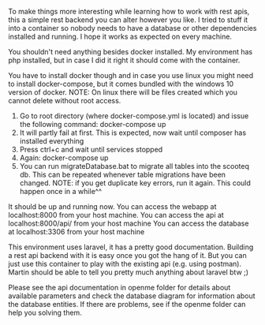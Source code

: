 To make things more interesting while learning how to work with rest apis, this a simple rest backend
you can alter however you like. I tried to stuff it into a container so nobody needs to have
a database or other dependencies installed and running. I hope it works as expected on every machine.

You shouldn't need anything besides docker installed. My environment has php installed, but in case
I did it right it should come with the container.

You have to install docker though and in case you use linux you might need to install
docker-compose, but it comes bundled with the windows 10 version of docker.
NOTE: On linux there will be files created which you cannot delete without root access.

1. Go to root directory (where docker-compose.yml is located) and issue the following
command: docker-compose up
2. It will partly fail at first. This is expected, now wait until composer has
installed everything
3. Press ctrl+c and wait until services stopped
4. Again: docker-compose up
5. You can run migrateDatabase.bat to migrate all tables into the scooteq db.
   This can be repeated whenever table migrations have been changed.
   NOTE: if you get duplicate key errors, run it again. This could happen once in a while^^
   
It should be up and running now. You can access the webapp at localhost:8000
from your host machine.
You can access the api at localhost:8000/api/ from your host machine
You can access the database at localhost:3306 from your host machine

This environment uses laravel, it has a pretty good documentation. Building a
rest api backend with it is easy once you got the hang of it. But you can just use this container to 
play with the existing api (e.g. using postman). 
Martin should be able to tell you pretty much anything about laravel btw ;)

Please see the api documentation in openme folder for details about available parameters
and check the database diagram for information about the database entities.
If there are problems, see if the openme folder can help you solving them.
